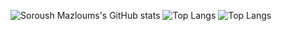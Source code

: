 <!---### Hi there 👋-->

<!--
**SoroushGit/SoroushGit** is a ✨ _special_ ✨ repository because its `README.md` (this file) appears on your GitHub profile.

Here are some ideas to get you started:

- 🔭 I’m currently working on ...
- 🌱 I’m currently learning ...
- 👯 I’m looking to collaborate on ...
- 🤔 I’m looking for help with ...
- 💬 Ask me about ...
- 📫 How to reach me: ...
- 😄 Pronouns: ...
- ⚡ Fun fact: ...
-->

![Soroush Mazloums's GitHub stats](https://github-readme-stats.vercel.app/api?username=SoroushGit&show_icons=true&theme=blue-green)
![Top Langs](https://github-readme-stats.vercel.app/api/top-langs/?username=SoroushGit&theme=neon&layout=donut&hide_title=true)
![Top Langs](https://github-readme-stats.vercel.app/api/top-langs/?username=SoroushGit&theme=neon&layout=donut&langs_count=9)

